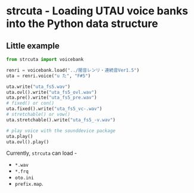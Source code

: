 <!-- Copyright (C) Yuki Takagi 2020 -->
<!-- Distributed under the Boost Software License, Version 1.0. -->
<!-- (See accompanying file LICENSE_1_0.txt or copy at -->
<!-- https://www.boost.org/LICENSE_1_0.txt) -->

# strcuta - Loading UTAU voice banks into the Python data structure

## Little example

```python
from strcuta import voicebank

renri = voicebank.load("../闇音レンリ・連続音Ver1.5")
uta = renri.voice("u た", "F#5")

uta.write("uta_fs5.wav")
uta.ovl().write("uta_fs5_ovl.wav")
uta.pre().write("uta_fs5_pre.wav")
# fixed() or con()
uta.fixed().write("uta_fs5_vc-.wav")
# stretchable() or vow()
uta.stretchable().write("uta_fs5_-v.wav")

# play voice with the sounddevice package
uta.play()
uta.ovl().play()
```

Currently, `strcuta` can load -
  * `*.wav`
  * `*.frq`
  * `oto.ini`
  * `prefix.map`.
